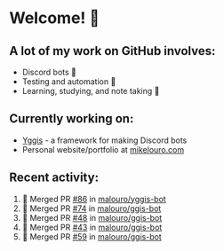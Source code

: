 # Welcome! 👋

## A lot of my work on GitHub involves:
  * Discord bots 🤖
  * Testing and automation 🧪
  * Learning, studying, and note taking 📝

## Currently working on:
  * [Yggis](https://github.com/malouro/yggis-bot) - a framework for making Discord bots
  * Personal website/portfolio at [mikelouro.com](https://mikelouro.com)

## Recent activity:

<!--START_SECTION:activity-->
1. 🎊  Merged PR [#86](https://github.com//malouro/yggis-bot/pull/86) in [malouro/yggis-bot](https://github.com//malouro/yggis-bot)
2. 🎊  Merged PR [#74](https://github.com//malouro/ggis-bot/pull/74) in [malouro/ggis-bot](https://github.com//malouro/ggis-bot)
3. 🎊  Merged PR [#48](https://github.com//malouro/ggis-bot/pull/48) in [malouro/ggis-bot](https://github.com//malouro/ggis-bot)
4. 🎊  Merged PR [#43](https://github.com//malouro/ggis-bot/pull/43) in [malouro/ggis-bot](https://github.com//malouro/ggis-bot)
5. 🎊  Merged PR [#59](https://github.com//malouro/ggis-bot/pull/59) in [malouro/ggis-bot](https://github.com//malouro/ggis-bot)
<!--END_SECTION:activity-->
